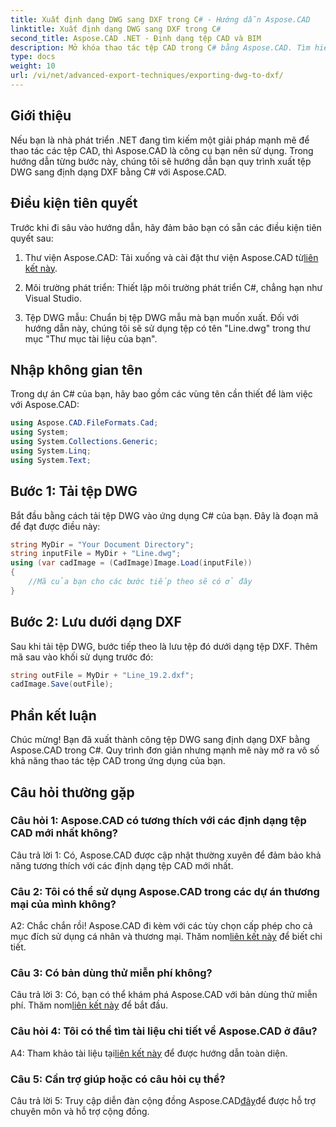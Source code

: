 ```yaml
---
title: Xuất định dạng DWG sang DXF trong C# - Hướng dẫn Aspose.CAD
linktitle: Xuất định dạng DWG sang DXF trong C#
second_title: Aspose.CAD .NET - Định dạng tệp CAD và BIM
description: Mở khóa thao tác tệp CAD trong C# bằng Aspose.CAD. Tìm hiểu cách xuất DWG sang DXF một cách dễ dàng. Hãy làm theo hướng dẫn từng bước của chúng tôi để tích hợp liền mạch.
type: docs
weight: 10
url: /vi/net/advanced-export-techniques/exporting-dwg-to-dxf/
---
```

## Giới thiệu

Nếu bạn là nhà phát triển .NET đang tìm kiếm một giải pháp mạnh mẽ để thao tác các tệp CAD, thì Aspose.CAD là công cụ bạn nên sử dụng. Trong hướng dẫn từng bước này, chúng tôi sẽ hướng dẫn bạn quy trình xuất tệp DWG sang định dạng DXF bằng C# với Aspose.CAD.

## Điều kiện tiên quyết

Trước khi đi sâu vào hướng dẫn, hãy đảm bảo bạn có sẵn các điều kiện tiên quyết sau:

1.  Thư viện Aspose.CAD: Tải xuống và cài đặt thư viện Aspose.CAD từ[liên kết này](https://releases.aspose.com/cad/net/).

2. Môi trường phát triển: Thiết lập môi trường phát triển C#, chẳng hạn như Visual Studio.

3. Tệp DWG mẫu: Chuẩn bị tệp DWG mẫu mà bạn muốn xuất. Đối với hướng dẫn này, chúng tôi sẽ sử dụng tệp có tên "Line.dwg" trong thư mục "Thư mục tài liệu của bạn".

## Nhập không gian tên

Trong dự án C# của bạn, hãy bao gồm các vùng tên cần thiết để làm việc với Aspose.CAD:

```csharp
using Aspose.CAD.FileFormats.Cad;
using System;
using System.Collections.Generic;
using System.Linq;
using System.Text;
```

## Bước 1: Tải tệp DWG

Bắt đầu bằng cách tải tệp DWG vào ứng dụng C# của bạn. Đây là đoạn mã để đạt được điều này:

```csharp
string MyDir = "Your Document Directory";
string inputFile = MyDir + "Line.dwg";
using (var cadImage = (CadImage)Image.Load(inputFile))
{
    //Mã của bạn cho các bước tiếp theo sẽ có ở đây
}
```

## Bước 2: Lưu dưới dạng DXF

Sau khi tải tệp DWG, bước tiếp theo là lưu tệp đó dưới dạng tệp DXF. Thêm mã sau vào khối sử dụng trước đó:

```csharp
string outFile = MyDir + "Line_19.2.dxf";
cadImage.Save(outFile);
```

## Phần kết luận

Chúc mừng! Bạn đã xuất thành công tệp DWG sang định dạng DXF bằng Aspose.CAD trong C#. Quy trình đơn giản nhưng mạnh mẽ này mở ra vô số khả năng thao tác tệp CAD trong ứng dụng của bạn.

## Câu hỏi thường gặp

### Câu hỏi 1: Aspose.CAD có tương thích với các định dạng tệp CAD mới nhất không?

Câu trả lời 1: Có, Aspose.CAD được cập nhật thường xuyên để đảm bảo khả năng tương thích với các định dạng tệp CAD mới nhất.

### Câu 2: Tôi có thể sử dụng Aspose.CAD trong các dự án thương mại của mình không?

 A2: Chắc chắn rồi! Aspose.CAD đi kèm với các tùy chọn cấp phép cho cả mục đích sử dụng cá nhân và thương mại. Thăm nom[liên kết này](https://purchase.aspose.com/buy) để biết chi tiết.

### Câu 3: Có bản dùng thử miễn phí không?

 Câu trả lời 3: Có, bạn có thể khám phá Aspose.CAD với bản dùng thử miễn phí. Thăm nom[liên kết này](https://releases.aspose.com/) để bắt đầu.

### Câu hỏi 4: Tôi có thể tìm tài liệu chi tiết về Aspose.CAD ở đâu?

 A4: Tham khảo tài liệu tại[liên kết này](https://reference.aspose.com/cad/net/) để được hướng dẫn toàn diện.

### Câu 5: Cần trợ giúp hoặc có câu hỏi cụ thể?

 Câu trả lời 5: Truy cập diễn đàn cộng đồng Aspose.CAD[đây](https://forum.aspose.com/c/cad/19)để được hỗ trợ chuyên môn và hỗ trợ cộng đồng.